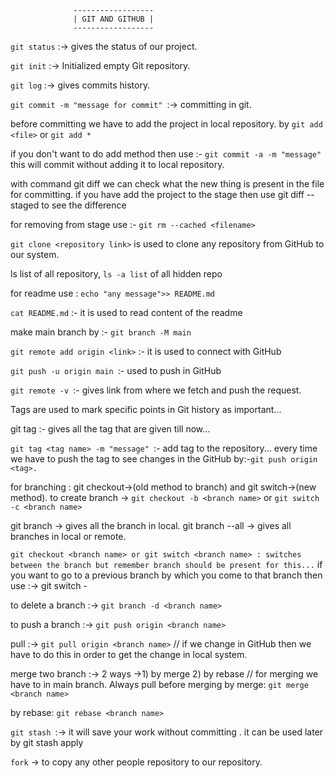 ```
              ------------------
              | GIT AND GITHUB |
              ------------------
```
```git status``` :-> gives the status of our project.

```git init``` :-> Initialized empty Git repository.

```git log``` :-> gives commits history.

```git commit -m "message for commit" ```:-> committing in git.

before committing we have to add the project in local repository. by ```git add <file>``` or ```git add *```

if you don't want to do add method then use :- ```git commit -a -m "message"``` this will commit without adding it to local repository.

with command git diff we can check what the new thing is present in the file for committing. if you have add the project to the stage then use git diff --staged to see the difference

for removing from stage use :- ```git rm --cached <filename> ```

```git clone <repository link>``` is used to clone any repository from GitHub to our system.

ls list of all repository, ```ls -a list``` of all hidden repo

for readme use : ```echo "any message">> README.md```

```cat README.md``` :- it is used to read content of the readme

make main branch by :- ```git branch -M main```

```git remote add origin <link>``` :- it is used to connect with GitHub

```git push -u origin main ```:- used to push in GitHub

```git remote -v ```:- gives link from where we fetch and push the request.

Tags are used to mark specific points in Git history as important...

git tag :- gives all the tag that are given till now...

```git tag <tag name> -m "message" ```:- add tag to the repository...
every time we have to push the tag to see changes in the GitHub by:-```git push origin <tag>.```

for branching : git checkout->(old method to branch) and git switch->(new method).
to create branch -> ```git checkout -b <branch name>``` or ```git switch -c <branch name>```

git branch -> gives all the branch in local.
git branch --all -> gives all branches in local or remote.

```git checkout <branch name> or git switch <branch name> : switches between the branch but remember branch should be present for this...```
if you want to go to a previous branch by which you come to that branch then use :-> git switch - 

to delete a branch :-> ```git branch -d <branch name>```

to push a branch :-> ```git push origin <branch name>```

pull :-> ```git pull origin <branch name>``` // if we change in GitHub then we have to do this in order to get the change in local system.

merge two branch :-> 2 ways ->1) by merge 2) by rebase  // for merging we have to in main branch. Always pull before merging
by merge:
	```git merge <branch name>```

by rebase:
	```git rebase <branch name>```

```git stash ```:-> it will save your work without committing . it can be used later by git stash apply

```fork``` -> to copy any other people repository to our repository.


